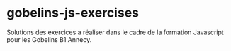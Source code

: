 # gobelins-js-exercises

Solutions des exercices a réaliser dans le cadre de la formation Javascript pour les Gobelins B1 Annecy.
